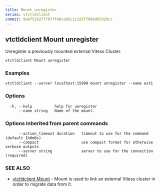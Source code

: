 ```yaml
---
title: Mount unregister
series: vtctldclient
commit: 9a6f5262f7707ff80ce85c111d2ff686d85d29cc
---
```

## vtctldclient Mount unregister

Unregister a previously mounted external Vitess Cluster.

```
vtctldclient Mount unregister
```

### Examples

```
vtctldclient --server localhost:15999 mount unregister --name ext1
```

### Options

```
  -h, --help          help for unregister
      --name string   Name of the mount.
```

### Options inherited from parent commands

```
      --action_timeout duration   timeout to use for the command (default 1h0m0s)
      --compact                   use compact format for otherwise verbose outputs
      --server string             server to use for the connection (required)
```

### SEE ALSO

* [vtctldclient Mount](../)	 - Mount is used to link an external Vitess cluster in order to migrate data from it.

